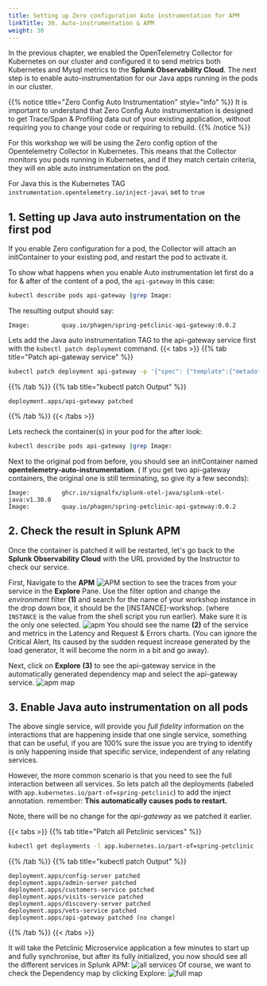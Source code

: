 ```yaml
---
title: Setting up Zero configuration Auto instrumentation for APM
linkTitle: 30. Auto-instrumentation & APM
weight: 30
---
```


In the previous chapter, we enabled the OpenTelemetry Collector for Kubernetes on our cluster and configured it to send metrics both Kubernetes and Mysql metrics to the **Splunk Observability Cloud**. The next step is to enable auto-instrumentation for our Java apps running in the pods in our cluster.

{{% notice title="Zero Config Auto Instrumentation" style="info" %}}
It is important to understand that Zero Config Auto instrumentation is designed to get Trace/Span & Profiling data out of your existing application, without requiring  you to change your code or requiring to rebuild.
{{% /notice %}}


For this workshop we will be using the Zero config option of the Opentelemetry Collector in Kubernetes.
This means that the Collector monitors you pods running in Kubernetes, and if they match certain criteria, they will en able auto instrumentation on the pod.

For Java this is the Kubernetes TAG `instrumentation.opentelemetry.io/inject-java\` set to `true`

## 1. Setting up Java auto instrumentation on the first pod

If you enable Zero configuration for a pod, the Collector will attach an initContainer to your existing pod, and restart the pod to activate it.

To show what happens when you enable Auto instrumentation let first do a for & after of the content of a pod, the `api-gateway` in this case:

```bash
kubectl describe pods api-gateway |grep Image:
```

The resulting output should say:

```text
Image:         quay.io/phagen/spring-petclinic-api-gateway:0.0.2
```

Lets add the Java auto instrumentation TAG to the api-gateway service first with the `kubectl patch deployment` command.
{{< tabs >}}
{{% tab title="Patch api-gateway service" %}}

```bash
kubectl patch deployment api-gateway -p '{"spec": {"template":{"metadata":{"annotations":{"instrumentation.opentelemetry.io/inject-java":"true"}}}} }'
```

{{% /tab %}}
{{% tab title="kubectl patch Output" %}}

```text
deployment.apps/api-gateway patched
```

{{% /tab %}}
{{< /tabs >}}

Lets recheck the container(s) in your pod for the after look:

```bash
kubectl describe pods api-gateway |grep Image:
```

Next to the original pod from before, you should see an initContainer named **opentelemetry-auto-instrumentation**. ( If you get two api-gateway containers, the original one is still terminating, so give ity a few seconds):

```text
Image:         ghcr.io/signalfx/splunk-otel-java/splunk-otel-java:v1.30.0
Image:         quay.io/phagen/spring-petclinic-api-gateway:0.0.2
```

## 2. Check the result in Splunk APM

Once the container is patched it will be restarted, let's go back to  the **Splunk Observability Cloud** with the URL provided by the Instructor to check our service.

First, Navigate to the **APM** ![APM](../images/apm-icon.png?classes=inline&height=25px) section to see the traces from your service in the **Explore** Pane. Use the filter option and change the *environment* filter **(1)** and search for the name of your workshop instance in the drop down box, it should be the [INSTANCE]-workshop. (where `INSTANCE` is the value from the shell script you run earlier). Make sure it is the only one selected.
![apm](../images/apm-api-gateway-overview.png)
You should see the name **(2)** of the service and metrics in the Latency and Request & Errors charts. (You can ignore the Critical Alert, Its caused by the sudden request increase generated by the load generator, It will become the norm in a bit and go away).

Next, click on **Explore** **(3)** to see the api-gateway service in the automatically generated dependency map and select the api-gateway service.
![apm map](../images/api-gateway-map.png)

## 3. Enable Java auto instrumentation on all pods

The above single service, will provide you *full fidelity* information on the interactions that are happening inside that one single service, something that can be useful, if you are 100% sure the issue you are trying to identify is only happening inside that specific service, independent of any relating services.

However, the more common scenario is that you need to see the full interaction  between all services. So lets patch all the deployments (labeled with `app.kubernetes.io/part-of=spring-petclinic`) to add the inject annotation.
remember: **This automatically causes pods to restart.**

Note, there will be no change for the *api-gateway* as we patched it earlier.

{{< tabs >}}
{{% tab title="Patch all Petclinic services" %}}

```bash
kubectl get deployments -l app.kubernetes.io/part-of=spring-petclinic -o name | xargs -I % kubectl patch % -p "{\"spec\": {\"template\":{\"metadata\":{\"annotations\":{\"instrumentation.opentelemetry.io/inject-java\":\"true\"}}}}}"

```

{{% /tab %}}
{{% tab title="kubectl patch Output" %}}

```text
deployment.apps/config-server patched
deployment.apps/admin-server patched
deployment.apps/customers-service patched
deployment.apps/visits-service patched
deployment.apps/discovery-server patched
deployment.apps/vets-service patched
deployment.apps/api-gateway patched (no change)
```

{{% /tab %}}
{{< /tabs >}}

It will take the Petclinic Microservice application a few minutes to start up and fully synchronise, but after its fully initialized, you now should see all the different services in Splunk APM:
![all services](../images/apm-full-service.png)
Of course, we want to check the Dependency map by clicking Explore:
![full map](../images/apm-map-full.png)
